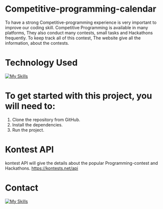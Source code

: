 # Competitive-programming-calendar
To have a strong Competitive-programming experience is very important to improve our coding skill. Competitive Programming is available in many platforms, They also conduct many contests, small tasks and Hackathons frequently. To keep track all of this contest, The website give all the information, about the contests.

# Technology Used
[![My Skills](https://skillicons.dev/icons?i=react)](https://github.com/nivas432002/Competitive-programming-calendar)

# To get started with this project, you will need to:
1. Clone the repository from GitHub.
2. Install the dependencies.
3. Run the project.

# Kontest API

kontest API will give the details about the popular Programming-contest and Hackathons.
https://kontests.net/api

# Contact
[![My Skills](https://skillicons.dev/icons?i=linkedin)](https://www.linkedin.com/in/nivas-r-21257a205/)
